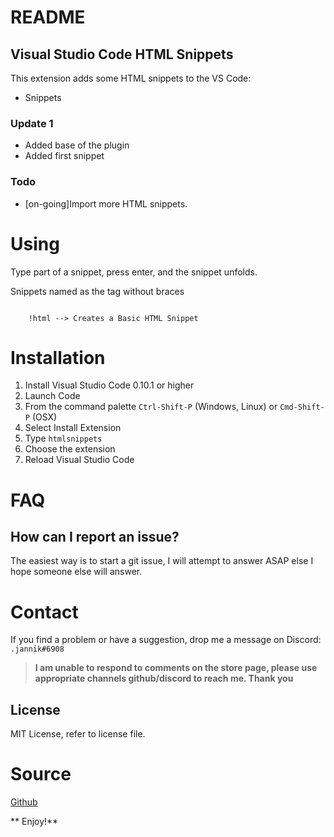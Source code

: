 # README
## Visual Studio Code HTML Snippets
 
This extension adds some HTML snippets to the VS Code:

- Snippets


### Update 1
- Added base of the plugin
- Added first snippet

### Todo
- [on-going]Import more HTML snippets.

# Using
Type part of a snippet, press enter, and the snippet unfolds.

Snippets named as the tag without braces 

```

    !html --> Creates a Basic HTML Snippet

```

# Installation

1. Install Visual Studio Code 0.10.1 or higher
2. Launch Code
3. From the command palette `Ctrl-Shift-P` (Windows, Linux) or `Cmd-Shift-P` (OSX)
4. Select Install Extension
5. Type `htmlsnippets`
6. Choose the extension
7. Reload Visual Studio Code

# FAQ
## How can I report an issue?
The easiest way is to start a git issue, I will attempt to answer ASAP else I hope someone else will answer.
 
# Contact
If you find a problem or have a suggestion, drop me a message on Discord: `.jannik#6908`

>**I am unable to respond to comments on the store page, please use appropriate channels github/discord to reach me. Thank you**

## License
MIT License, refer to license file.

# Source
[Github](https://github.com/30jannik06/htmlsnippets)

** Enjoy!**